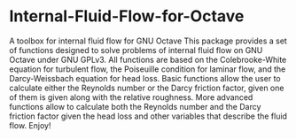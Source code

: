 # Internal-Fluid-Flow-for-Octave
A toolbox for internal fluid flow for GNU Octave
This package provides a set of functions 
designed to solve problems of internal fluid flow 
on GNU Octave under GNU GPLv3. All functions are based 
on the Colebrooke-White equation for turbulent flow, 
the Poiseuille condition for laminar flow, 
and the Darcy-Weissbach equation for head loss. 
Basic functions allow the user to calculate either 
the Reynolds number or the Darcy friction factor, 
given one of them is given along with 
the relative roughness. More advanced functions allow 
to calculate both the Reynolds number and 
the Darcy friction factor given the head loss and 
other variables that describe the fluid flow. 
Enjoy!
